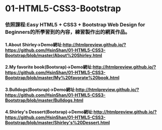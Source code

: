 # 01-HTML5-CSS3-Bootstrap
### 依照課程:Easy HTML5 + CSS3 + Bootstrap Web Design for Beginners的所學習到的內容，練習製作出的網頁作品。
#### 1.About Shirley→Demo網址:http://htmlpreview.github.io/?https://github.com/HsinShan/01-HTML5-CSS3-Bootstrap/blob/master/About%20Shirley.html
#### 2.My favorite book(Bootsrap)→Demo網址:http://htmlpreview.github.io/?https://github.com/HsinShan/01-HTML5-CSS3-Bootstrap/blob/master/My%20favorate%20book.html
#### 3.Bulldogs(Bootsrap)→Demo網址:http://htmlpreview.github.io/?https://github.com/HsinShan/01-HTML5-CSS3-Bootstrap/blob/master/Bulldogs.html
#### 4.Shirley's Dessert(Bootsrap)→Demo網址:http://htmlpreview.github.io/?https://github.com/HsinShan/01-HTML5-CSS3-Bootstrap/blob/master/Shirley's%20Dessert.html
